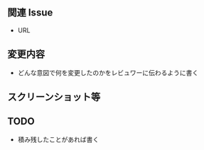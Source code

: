 ## 関連 Issue

- URL

## 変更内容

- どんな意図で何を変更したのかをレビュワーに伝わるように書く

## スクリーンショット等

## TODO

- 積み残したことがあれば書く
